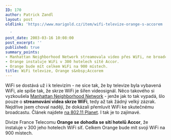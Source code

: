 ```yaml
---
ID: 170
author: Patrick Zandl
layout: post
oldlink: 'https://www.marigold.cz/item/wifi-televize-orange-s-accorem

  '
post_date: 2003-03-16 10:08:00
post_excerpt: ''
published: true
summary_points:
- Manhattan Neighborhood Network streamovala video přes WiFi, ne broadcast.
- Orange instaluje WiFi v 300 hotelech sítě Accor.
- Orange bude mít celkem WiFi na 900 místech.
title: WiFi televize, Orange s&nbsp;Accorem
---
```


<p>
WiFi se dostává už i k televizím - ne sice tak, že by televize byla vybavená WiFi, ale spíše tak, že skrze WiFi je šířen videosignál. Něco takového si vyzkoušela <A href="http://www.mnn.org/">Manhattan Neighborhood Network</A> - jenže jak to tak vypadá, šlo pouze o <STRONG>streamování videa skrze WiFi</STRONG>, tedy až tak žádný velký zázrak. Nejdříve jsem choval naději, že dokázali přemluvit WiFi ke skutečnému broadcastu. Článek najdete <A href="http://www.80211-planet.com/columns/article.php/2109911" target=_blank>na 802.11 Planet</A>. I tak je to zajímavé. </p>

<p>
Divize France Telecomu <STRONG>Orange se dohodla se sítí hotelů Accor</STRONG>, že instaluje v 300 jeho hotelech WiFi síť. Celkem Orange bude mít svoji WiFi na 900 místech. </p>

<p>
&#160;</p>